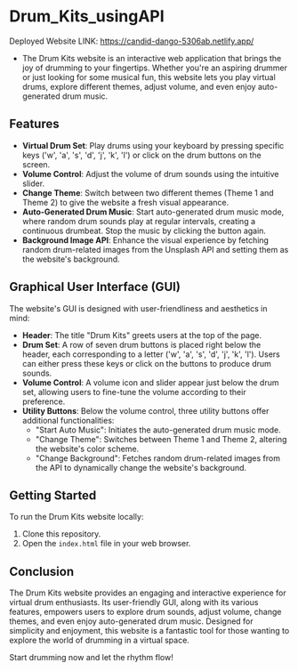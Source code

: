# Drum_Kits_usingAPI

Deployed Website LINK: https://candid-dango-5306ab.netlify.app/

- The Drum Kits website is an interactive web application that brings the joy of drumming to your fingertips. Whether you're an aspiring drummer or just looking for some musical fun, this website lets you play virtual drums, explore different themes, adjust volume, and even enjoy auto-generated drum music.

## Features

- **Virtual Drum Set**: Play drums using your keyboard by pressing specific keys ('w', 'a', 's', 'd', 'j', 'k', 'l') or click on the drum buttons on the screen.
- **Volume Control**: Adjust the volume of drum sounds using the intuitive slider.
- **Change Theme**: Switch between two different themes (Theme 1 and Theme 2) to give the website a fresh visual appearance.
- **Auto-Generated Drum Music**: Start auto-generated drum music mode, where random drum sounds play at regular intervals, creating a continuous drumbeat. Stop the music by clicking the button again.
- **Background Image API**: Enhance the visual experience by fetching random drum-related images from the Unsplash API and setting them as the website's background.

## Graphical User Interface (GUI)

The website's GUI is designed with user-friendliness and aesthetics in mind:

- **Header**: The title "Drum Kits" greets users at the top of the page.
- **Drum Set**: A row of seven drum buttons is placed right below the header, each corresponding to a letter ('w', 'a', 's', 'd', 'j', 'k', 'l'). Users can either press these keys or click on the buttons to produce drum sounds.
- **Volume Control**: A volume icon and slider appear just below the drum set, allowing users to fine-tune the volume according to their preference.
- **Utility Buttons**: Below the volume control, three utility buttons offer additional functionalities:
  - "Start Auto Music": Initiates the auto-generated drum music mode.
  - "Change Theme": Switches between Theme 1 and Theme 2, altering the website's color scheme.
  - "Change Background": Fetches random drum-related images from the API to dynamically change the website's background.

## Getting Started

To run the Drum Kits website locally:

1. Clone this repository.
2. Open the `index.html` file in your web browser.

## Conclusion

The Drum Kits website provides an engaging and interactive experience for virtual drum enthusiasts. Its user-friendly GUI, along with its various features, empowers users to explore drum sounds, adjust volume, change themes, and even enjoy auto-generated drum music. Designed for simplicity and enjoyment, this website is a fantastic tool for those wanting to explore the world of drumming in a virtual space.

Start drumming now and let the rhythm flow!


